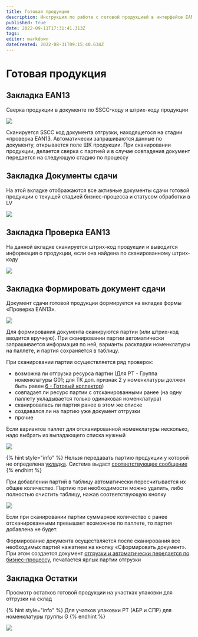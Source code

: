 ```yaml
---
title: Готовая продукция
description: Инструкция по работе с готовой продукцией в интерфейсе EAN13
published: true
date: 2022-09-11T17:31:41.313Z
tags: 
editor: markdown
dateCreated: 2022-08-31T09:15:40.634Z
---
```


# Готовая продукция

## Закладка **EAN13**

Сверка продукции в документе по SSCC-коду и штрих-коду продукции

![](<../../../../.gitbook/assets/0 (38).png>)

Сканируется SSCC код документа отгрузки, находящегося на стадии «проверка EAN13. Автоматически запрашиваются данные по документу, открывается поле ШК продукции. При сканировании продукции, делается сверка с партией и в случае совпадения документ передается на следующую стадию по процессу

## **Закладка Документы сдачи**

На этой вкладке отображаются все активные документы сдачи готовой продукции с текущей стадией бизнес-процесса и статусом обработки в LV

![](<../../../../.gitbook/assets/1 (43).png>)

## **Закладка Проверка EAN13**

На данной вкладке сканируется штрих-код продукции и выводится информация о продукции, если она найдена по сканированному штрих-коду

![](<../../../../.gitbook/assets/2 (104).png>)

## **Закладка Формировать документ сдачи**

Документ сдачи готовой продукции формируется на вкладке формы «Проверка EAN13».

![](<../../../../.gitbook/assets/3 (35).png>)

Для формирования документа сканируются партии (или штрих-код вводится вручную). При сканировании партии автоматически запрашивается информация по ней, варианты раскладки номенклатуры на паллете, и партия сохраняется в таблицу.

При сканировании партии осуществляется ряд проверок:

* возможна ли отгрузка ресурса партии (Для РТ - Группа номенклатуры G01; для ТК доп. признак 2 у номенклатуры должен быть равен [6 - Готовый коллектор](../../../../upravlenie-mdm/klassifikator-resursov/master-dannye/trebovaniya-k-nomenklature-dannye-ploshadok.md))
* совпадает ли ресурс партии с отсканированными ранее (на одну паллету укладывается только одинаковая номенклатура)
* сканировалась ли партия ранее в этом же списке
* создавался ли на партию уже документ отгрузки
* прочие

Если вариантов паллет для отсканированной номенклатуры несколько, надо выбрать из выпадающего списка нужный

![](<../../../../.gitbook/assets/4 (49).png>)

{% hint style="info" %}
Нельзя передавать партию продукции у которой не определена [укладка](../../../../uchet/otgruzka-produkcii/ukladka-po-dannym-lv.md). Система выдаст [соответствующее сообщение](../informacionnye-soobsheniya.md#oshibka-opredeleniya-variantov-ukladki-na-pallety)
{% endhint %}

При добавлении партий в таблицу автоматически пересчитывается их общее количество. Партию при необходимости можно удалить, либо полностью очистить таблицу, нажав соответствующую кнопку

![](<../../../../.gitbook/assets/5 (72).png>)

Если при сканировании партии суммарное количество с ранее отсканированными превышает возможное по паллете, то партия добавлена не будет.

Формирование документа осуществляется после сканирования все необходимых партий нажатием на кнопку «Сформировать документ». При этом создается документ [отгрузки и автоматически передается по бизнес-процессу](../../../../uchet/otgruzka-produkcii/sdacha-produkcii-na-sgp-1.md), печатается ярлык партии отгрузки

## Закладка Остатки

Просмотр остатков готовой продукции на участках упаковки для отгрузки на склад

{% hint style="info" %}
Для учатков упаковки РТ (АБР и СПР) для номенклатуры группы G
{% endhint %}

![](<../../../../.gitbook/assets/image (209).png>)
